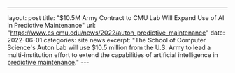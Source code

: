 ---
layout: post
title:  "$10.5M Army Contract to CMU Lab Will Expand Use of AI in Predictive Maintenance"
url: "https://www.cs.cmu.edu/news/2022/auton_predictive_maintenance"
date:   2022-06-01
categories: site news
excerpt: "The School of Computer Science's Auton Lab will use $10.5 million from the U.S. Army to lead a multi-institution effort to extend the capabilities of artificial intelligence in [predictive maintenance](https://www.cs.cmu.edu/news/2022/auton_predictive_maintenance)." 
--<!--  -->-